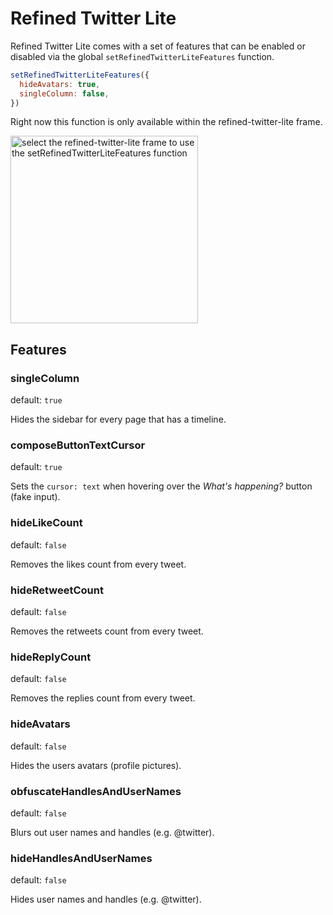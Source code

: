 # Refined Twitter Lite

Refined Twitter Lite comes with a set of features that can be enabled or disabled via the global `setRefinedTwitterLiteFeatures` function.

```js
setRefinedTwitterLiteFeatures({
  hideAvatars: true,
  singleColumn: false,
})
```

Right now this function is only available within the refined-twitter-lite frame.

<img height="300" alt="select the refined-twitter-lite frame to use the setRefinedTwitterLiteFeatures function" src="https://user-images.githubusercontent.com/711311/53285685-c224ea80-3763-11e9-9106-a9933cdb40ca.png">

## Features

### singleColumn

default: `true`

Hides the sidebar for every page that has a timeline.

### composeButtonTextCursor

default: `true`

Sets the `cursor: text` when hovering over the _What's happening?_ button (fake input).

### hideLikeCount

default: `false`

Removes the likes count from every tweet.

### hideRetweetCount

default: `false`

Removes the retweets count from every tweet.

### hideReplyCount

default: `false`

Removes the replies count from every tweet.

### hideAvatars

default: `false`

Hides the users avatars (profile pictures).

### obfuscateHandlesAndUserNames

default: `false`

Blurs out user names and handles (e.g. @twitter).

### hideHandlesAndUserNames

default: `false`

Hides user names and handles (e.g. @twitter).
